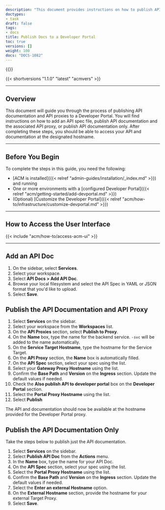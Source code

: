 ```yaml
---
description: "This document provides instructions on how to publish API documentation and API proxies to a Developer Portal in order to make them available at a designated hostname."
doctypes:
- task
draft: false
tags:
- docs
title: Publish Docs to a Developer Portal
toc: true
versions: []
weight: 100
docs: "DOCS-1082"
---
```


{{<custom-styles>}}

{{< shortversions "1.1.0" "latest" "acmvers" >}}

---

## Overview

This document will guide you through the process of publishing API documentation and API proxies to a Developer Portal. You will find instructions on how to add an API spec file, publish API documentation and the associated API proxy, or publish API documentation only. After completing these steps, you should be able to access your API and documentation at the designated hostname.

---

## Before You Begin

To complete the steps in this guide, you need the following:

- [ACM is installed]({{< relref "admin-guides/installation/_index.md" >}}) and running
- One or more environments with a [configured Developer Portal]({{< relref "acm/getting-started/add-devportal.md" >}})
- (Optional) [Customize the Developer Portal]({{< relref "acm/how-to/infrastructure/customize-devportal.md" >}})

---

## How to Access the User Interface

{{< include "acm/how-to/access-acm-ui" >}}

---

## Add an API Doc

1. On the sidebar, select **Services**.
1. Select your workspace.
1. Select **API Docs > Add API Doc**.
1. Browse your local filesystem and select the API Spec in YAML or JSON format that you'd like to upload.
1. Select **Save**.

## Publish the API Documentation and API Proxy

1. Select **Services** on the sidebar.
1. Select your workspace from the **Workspaces** list.
1. On the **API Proxies** section, select **Publish to Proxy**.
1. On the **Name** box, type the name for the backend service. `-svc` will be added to the name automatically.
1. On the **Service Target Hostname**, type the hostname for the Service Target.
1. On the **API Proxy** section, the **Name** box is automatically filled.
1. On the **API Spec** section, select your spec using the list.
1. Select your **Gateway Proxy Hostname** using the list.
1. Confirm the **Base Path** and **Version** on the **Ingress** section. Update the default values if needed.
1. Check the **Also publish API to developer portal** box on the **Developer Portal** section.
1. Select the **Portal Proxy Hostname** using the list.
1. Select **Publish**

The API and documentation should now be available at the hostname provided for the Developer Portal proxy.

## Publish the API Documentation Only

Take the steps below to publish just the API documentation.

1. Select **Services** on the sidebar.
1. Select **Publish API Doc** from the **Actions** menu.
1. In the **Name** box, type the name for your API Doc.
1. On the **API Spec** section, select your spec using the list.
1. Select the **Portal Proxy Hostname** using the list.
1. Confirm the **Base Path** and **Version** on the **Ingress** section. Update the default values if needed.
1. Select the **Enter an external Hostname** option.
1. On the **External Hostname** section, provide the hostname for your external Target Proxy.
1. Select **Save**.